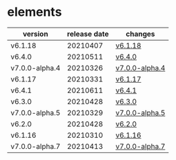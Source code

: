 # elements	


|version|release date|changes|
|---|---|---|
|v6.1.18|20210407|[v6.1.18](./v6.1.18-20210407.md)|
|v6.4.0|20210511|[v6.4.0](./v6.4.0-20210511.md)|
|v7.0.0-alpha.4|20210326|[v7.0.0-alpha.4](./v7.0.0-alpha.4-20210326.md)|
|v6.1.17|20210331|[v6.1.17](./v6.1.17-20210331.md)|
|v6.4.1|20210611|[v6.4.1](./v6.4.1-20210611.md)|
|v6.3.0|20210428|[v6.3.0](./v6.3.0-20210428.md)|
|v7.0.0-alpha.5|20210329|[v7.0.0-alpha.5](./v7.0.0-alpha.5-20210329.md)|
|v6.2.0|20210428|[v6.2.0](./v6.2.0-20210428.md)|
|v6.1.16|20210310|[v6.1.16](./v6.1.16-20210310.md)|
|v7.0.0-alpha.7|20210413|[v7.0.0-alpha.7](./v7.0.0-alpha.7-20210413.md)|
